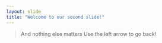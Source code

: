 ```yaml
---
layout: slide
title: "Welcome to our second slide!"
---
```

> And nothing else matters
Use the left arrow to go back!

